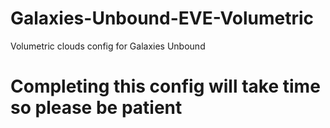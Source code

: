 # Galaxies-Unbound-EVE-Volumetric
Volumetric clouds config for Galaxies Unbound

# Completing this config will take time so please be patient
